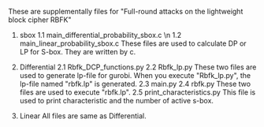 These are supplementally files for "Full-round attacks on the lightweight block cipher RBFK"

1. sbox
 1.1 main_differential_probability_sbox.c \n
 1.2 main_linear_probability_sbox.c
 These files are used to calculate DP or LP for S-box.
 They are written by c.
 
2. Differential
 2.1 Rbfk_DCP_functions.py
 2.2 Rbfk_lp.py
  These two files are used to generate lp-file for gurobi.
  When you execute "Rbfk_lp.py", the lp-file named "rbfk.lp" is generated.
 2.3 main.py
 2.4 rbfk.py
  These two files are used to execute "rbfk.lp".
 2.5 print_characteristics.py
  This file is used to print characteristic and the number of active s-box.
  
3. Linear
 All files are same as Differential.
